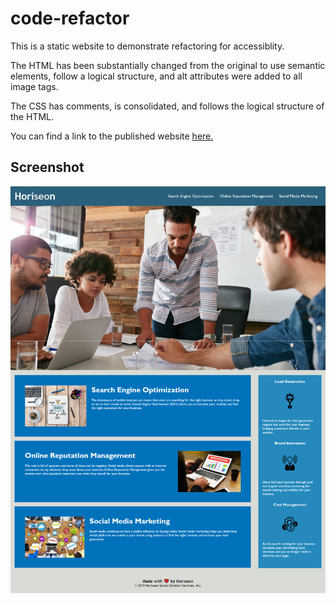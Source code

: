 # code-refactor
This is a static website to demonstrate refactoring for accessiblity.

The HTML has been substantially changed from the original to use semantic elements, follow a logical structure, and alt attributes were added to all image tags.

The CSS has comments, is consolidated, and follows the logical structure of the HTML.

You can find a link to the published website [here.](https://brouiller.github.io/code-refactor/)

## Screenshot

![The screenshot includes a navigation bar with three elements, an image of people working around a desk, and sections with text and images below the image.](./assets/images/code-refactor-screenshot.png)